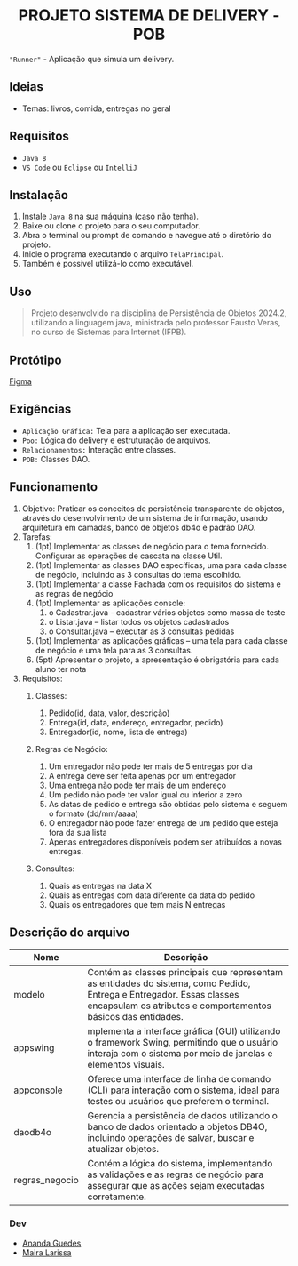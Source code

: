 <h1 align="center">PROJETO SISTEMA DE DELIVERY - POB</h1>

`"Runner"` - Aplicação que simula um delivery. 

## Ideias
+ Temas: livros, comida, entregas no geral

## Requisitos
+ `Java 8`
+ `VS Code` ou `Eclipse` ou `IntelliJ` 

## Instalação
1. Instale `Java 8` na sua máquina (caso não tenha).
2. Baixe ou clone o projeto para o seu computador.
3. Abra o terminal ou prompt de comando e navegue até o diretório do projeto.
4. Inicie o programa executando o arquivo `TelaPrincipal`.
5. Também é possível utilizá-lo como executável.

## Uso
>  Projeto desenvolvido na disciplina de Persistência de Objetos 2024.2, utilizando a linguagem java, ministrada pelo professor Fausto Veras, no curso de Sistemas para Internet (IFPB).

## Protótipo
[Figma](https://www.figma.com/proto/zciluhXWgiHlxJsUPjmNhr/RUNNER?node-id=235-966&t=orwEmoDvB519oG8w-1)

## Exigências
+ `Aplicação Gráfica:` Tela para a aplicação ser executada.
+ `Poo:` Lógica do delivery e estruturação de arquivos.
+ `Relacionamentos:` Interação entre classes.
+ `POB:` Classes DAO.

## Funcionamento
1. Objetivo: Praticar os conceitos de persistência transparente de objetos, através do desenvolvimento de um sistema de informação, usando arquitetura em camadas, banco de objetos db4o e padrão DAO.
2. Tarefas:
   1. (1pt) Implementar as classes de negócio para o tema fornecido. Configurar as operações de cascata na classe Util.
   2. (1pt) Implementar as classes DAO específicas, uma para cada classe de negócio, incluindo as 3 consultas do tema escolhido.
   3. (1pt) Implementar a classe Fachada com os requisitos do sistema e as regras de negócio
   4. (1pt) Implementar as aplicações console:
      1. o Cadastrar.java - cadastrar vários objetos como massa de teste
      2. o Listar.java – listar todos os objetos cadastrados
      3. o Consultar.java – executar as 3 consultas pedidas
   5. (1pt) Implementar as aplicações gráficas – uma tela para cada classe de negócio e uma tela para as 3 consultas.
   6. (5pt) Apresentar o projeto, a apresentação é obrigatória para cada aluno ter nota
3. Requisitos:
   1. Classes:
       1. Pedido(id, data, valor, descrição)
       2. Entrega(id, data, endereço, entregador, pedido)
       3. Entregador(id, nome, lista de entrega)
   
   2. Regras de Negócio:
       1. Um entregador não pode ter mais de 5 entregas por dia
       2. A entrega deve ser feita apenas por um entregador
       3. Uma entrega não pode ter mais de um endereço
       4. Um pedido não pode ter valor igual ou inferior a zero 
       5. As datas de pedido e entrega são obtidas pelo sistema e seguem o formato (dd/mm/aaaa)
       6. O entregador não pode fazer entrega de um pedido que esteja fora da sua lista
       7. Apenas entregadores disponíveis podem ser atribuídos a novas entregas.
   
   
       
   3. Consultas:
       1. Quais as entregas na data X 
       2. Quais as entregas com data diferente da data do pedido 
       3. Quais os entregadores que tem mais N entregas
   
## Descrição do arquivo
| Nome | Descrição |
| ---- | --------- |
| modelo | Contém as classes principais que representam as entidades do sistema, como Pedido, Entrega e Entregador. Essas classes encapsulam os atributos e comportamentos básicos das entidades. |
| appswing | mplementa a interface gráfica (GUI) utilizando o framework Swing, permitindo que o usuário interaja com o sistema por meio de janelas e elementos visuais. |
| appconsole | Oferece uma interface de linha de comando (CLI) para interação com o sistema, ideal para testes ou usuários que preferem o terminal. |
| daodb4o | Gerencia a persistência de dados utilizando o banco de dados orientado a objetos DB4O, incluindo operações de salvar, buscar e atualizar objetos. |
| regras_negocio | Contém a lógica do sistema, implementando as validações e as regras de negócio para assegurar que as ações sejam executadas corretamente. |

### Dev
- [Ananda Guedes](https://github.com/agu3des)
- [Maira Larissa](https://github.com/maira-larissa)
